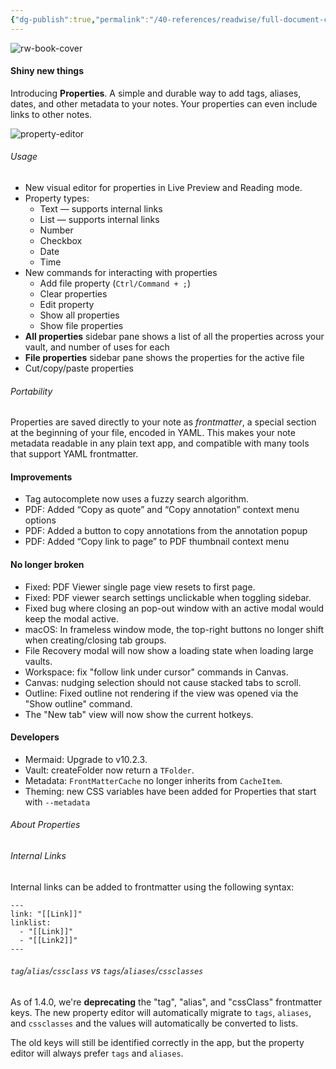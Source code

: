 ```yaml
---
{"dg-publish":true,"permalink":"/40-references/readwise/full-document-contents/obsidian-1-4-0-desktop-catalyst/","tags":["rw/articles"]}
---
```


![rw-book-cover](https://obsidian.md/images/banner.png)

#### Shiny new things

Introducing **Properties**. A simple and durable way to add tags, aliases, dates, and other metadata to your notes. Your properties can even include links to other notes.

![property-editor](https://github.com/obsidianmd/obsidian-api/assets/693981/aea72173-5663-459d-83de-6ff888f6bdd5)
###### Usage

* New visual editor for properties in Live Preview and Reading mode.
* Property types:
	+ Text — supports internal links
	+ List — supports internal links
	+ Number
	+ Checkbox
	+ Date
	+ Time
* New commands for interacting with properties
	+ Add file property (`Ctrl/Command + ;`)
	+ Clear properties
	+ Edit property
	+ Show all properties
	+ Show file properties
* **All properties** sidebar pane shows a list of all the properties across your vault, and number of uses for each
* **File properties** sidebar pane shows the properties for the active file
* Cut/copy/paste properties

###### Portability

Properties are saved directly to your note as *frontmatter*, a special section at the beginning of your file, encoded in YAML. This makes your note metadata readable in any plain text app, and compatible with many tools that support YAML frontmatter.

#### Improvements

* Tag autocomplete now uses a fuzzy search algorithm.
* PDF: Added “Copy as quote” and “Copy annotation” context menu options
* PDF: Added a button to copy annotations from the annotation popup
* PDF: Added “Copy link to page” to PDF thumbnail context menu

#### No longer broken

* Fixed: PDF Viewer single page view resets to first page.
* Fixed: PDF viewer search settings unclickable when toggling sidebar.
* Fixed bug where closing an pop-out window with an active modal would keep the modal active.
* macOS: In frameless window mode, the top-right buttons no longer shift when creating/closing tab groups.
* File Recovery modal will now show a loading state when loading large vaults.
* Workspace: fix "follow link under cursor" commands in Canvas.
* Canvas: nudging selection should not cause stacked tabs to scroll.
* Outline: Fixed outline not rendering if the view was opened via the "Show outline" command.
* The "New tab" view will now show the current hotkeys.

#### Developers

* Mermaid: Upgrade to v10.2.3.
* Vault: createFolder now return a `TFolder`.
* Metadata: `FrontMatterCache` no longer inherits from `CacheItem`.
* Theming: new CSS variables have been added for Properties that start with `--metadata`

###### About Properties

###### Internal Links

Internal links can be added to frontmatter using the following syntax:

```
---
link: "[[Link]]"
linklist:
  - "[[Link]]"
  - "[[Link2]]"
---

```

###### `tag`/`alias`/`cssclass` vs `tags`/`aliases`/`cssclasses`

As of 1.4.0, we're **deprecating** the "tag", "alias", and "cssClass" frontmatter keys. The new property editor will automatically migrate to `tags`, `aliases`, and `cssclasses` and the values will automatically be converted to lists.

The old keys will still be identified correctly in the app, but the property editor will always prefer `tags` and `aliases`.
